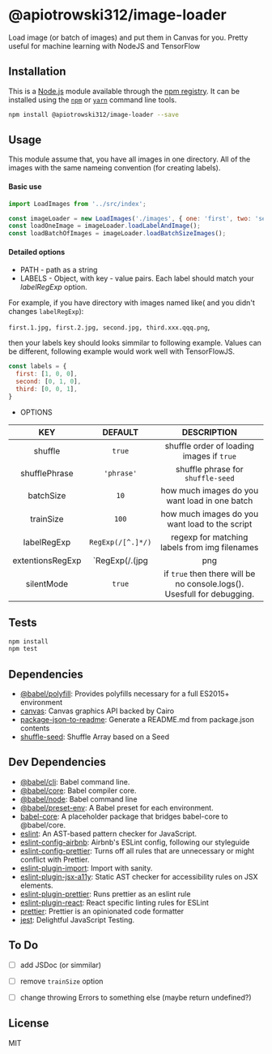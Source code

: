 # @apiotrowski312/image-loader

Load image (or batch of images) and put them in Canvas for you. Pretty useful for machine learning with NodeJS and TensorFlow

## Installation

This is a [Node.js](https://nodejs.org/) module available through the
[npm registry](https://www.npmjs.com/). It can be installed using the
[`npm`](https://docs.npmjs.com/getting-started/installing-npm-packages-locally)
or
[`yarn`](https://yarnpkg.com/en/)
command line tools.

```sh
npm install @apiotrowski312/image-loader --save
```

## Usage

This module assume that, you have all images in one directory. All of the images with the same nameing convention (for creating labels).

#### Basic use
```javascript
import LoadImages from '../src/index';

const imageLoader = new LoadImages('./images', { one: 'first', two: 'second'}, {silent: true, batchSize: 10});
const loadOneImage = imageLoader.loadLabelAndImage();
const loadBatchOfImages = imageLoader.loadBatchSizeImages();
```

#### Detailed options
- PATH - path as a string
- LABELS - Object, with key - value pairs. Each label should match your *labelRegExp* option.


For example, if you have directory with images named like( and you didn't changes `labelRegExp`):

`first.1.jpg, first.2.jpg, second.jpg, third.xxx.qqq.png`,

then your labels key should looks simmilar to following example. Values can be different, following example would work well with TensorFlowJS.
```javascript
const labels = {
  first: [1, 0, 0],
  second: [0, 1, 0],
  third: [0, 0, 1],
}
```

- OPTIONS

|  KEY 	          |  DEFAULT 	                    |  DESCRIPTION    |
| :-:	            |  :-:	                        |  :-:	          |
| shuffle 	      | `true`  	                    | shuffle order of loading images if `true`  |
| shufflePhrase 	| `'phrase'` 	                  | shuffle phrase for `shuffle-seed`  |
| batchSize   	  | `10` 	                        | how much images do you want load in one batch|
| trainSize   	  | `100` 	                      | how much images do you want load to the script |
| labelRegExp   	| `RegExp(/[^.]*/)`  	          | regexp for matching labels from img filenames |
| extentionsRegExp| `RegExp(/\.(jpg|png|jpeg)$/)` | regexp for matching images extentions (any other extention won't be loaded) |
| silentMode   	  | `true` 	                      | if `true` then there will be no console.logs(). Usesfull for debugging. |

## Tests

```sh
npm install
npm test
```

## Dependencies

- [@babel/polyfill](https://ghub.io/@babel/polyfill): Provides polyfills necessary for a full ES2015+ environment
- [canvas](https://ghub.io/canvas): Canvas graphics API backed by Cairo
- [package-json-to-readme](https://ghub.io/package-json-to-readme): Generate a README.md from package.json contents
- [shuffle-seed](https://ghub.io/shuffle-seed): Shuffle Array based on a Seed

## Dev Dependencies

- [@babel/cli](https://ghub.io/@babel/cli): Babel command line.
- [@babel/core](https://ghub.io/@babel/core): Babel compiler core.
- [@babel/node](https://ghub.io/@babel/node): Babel command line
- [@babel/preset-env](https://ghub.io/@babel/preset-env): A Babel preset for each environment.
- [babel-core](https://ghub.io/babel-core): A placeholder package that bridges babel-core to @babel/core.
- [eslint](https://ghub.io/eslint): An AST-based pattern checker for JavaScript.
- [eslint-config-airbnb](https://ghub.io/eslint-config-airbnb): Airbnb&#39;s ESLint config, following our styleguide
- [eslint-config-prettier](https://ghub.io/eslint-config-prettier): Turns off all rules that are unnecessary or might conflict with Prettier.
- [eslint-plugin-import](https://ghub.io/eslint-plugin-import): Import with sanity.
- [eslint-plugin-jsx-a11y](https://ghub.io/eslint-plugin-jsx-a11y): Static AST checker for accessibility rules on JSX elements.
- [eslint-plugin-prettier](https://ghub.io/eslint-plugin-prettier): Runs prettier as an eslint rule
- [eslint-plugin-react](https://ghub.io/eslint-plugin-react): React specific linting rules for ESLint
- [prettier](https://ghub.io/prettier): Prettier is an opinionated code formatter
- [jest](https://ghub.io/jest): Delightful JavaScript Testing.

## To Do

  - [ ] add JSDoc (or simmilar)
  - [ ] remove `trainSize` option
  - [ ] change throwing Errors to something else (maybe return undefined?)


## License

MIT
